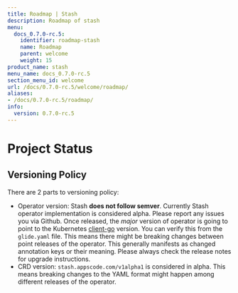 ```yaml
---
title: Roadmap | Stash
description: Roadmap of stash
menu:
  docs_0.7.0-rc.5:
    identifier: roadmap-stash
    name: Roadmap
    parent: welcome
    weight: 15
product_name: stash
menu_name: docs_0.7.0-rc.5
section_menu_id: welcome
url: /docs/0.7.0-rc.5/welcome/roadmap/
aliases:
- /docs/0.7.0-rc.5/roadmap/
info:
  version: 0.7.0-rc.5
---
```


# Project Status

## Versioning Policy
There are 2 parts to versioning policy:

 - Operator version: Stash __does not follow semver__. Currently Stash operator implementation is considered alpha. Please report any issues you via Github. Once released, the _major_ version of operator is going to point to the Kubernetes [client-go](https://github.com/kubernetes/client-go#branches-and-tags) version. You can verify this from the `glide.yaml` file. This means there might be breaking changes between point releases of the operator. This generally manifests as changed annotation keys or their meaning.
Please always check the release notes for upgrade instructions.
 - CRD version: `stash.appscode.com/v1alpha1` is considered in alpha. This means breaking changes to the YAML format
might happen among different releases of the operator.
